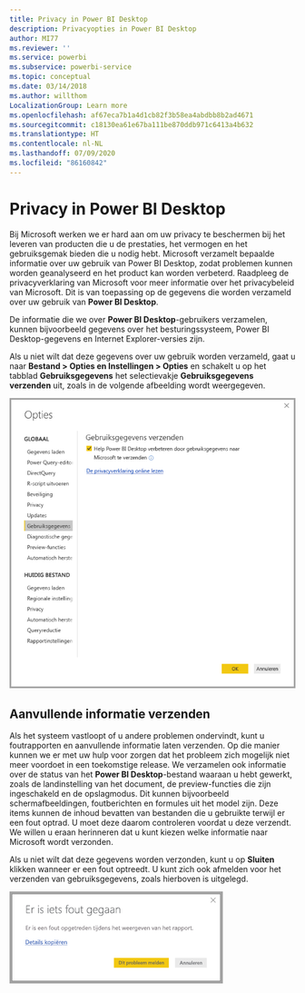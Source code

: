 ```yaml
---
title: Privacy in Power BI Desktop
description: Privacyopties in Power BI Desktop
author: MI77
ms.reviewer: ''
ms.service: powerbi
ms.subservice: powerbi-service
ms.topic: conceptual
ms.date: 03/14/2018
ms.author: willthom
LocalizationGroup: Learn more
ms.openlocfilehash: af67eca7b1a4d1cb82f3b58ea4abdbb8b2ad4671
ms.sourcegitcommit: c18130ea61e67ba111be870ddb971c6413a4b632
ms.translationtype: HT
ms.contentlocale: nl-NL
ms.lasthandoff: 07/09/2020
ms.locfileid: "86160842"
---
```

# <a name="power-bi-desktop-privacy"></a>Privacy in Power BI Desktop

Bij Microsoft werken we er hard aan om uw privacy te beschermen bij het leveren van producten die u de prestaties, het vermogen en het gebruiksgemak bieden die u nodig hebt. Microsoft verzamelt bepaalde informatie over uw gebruik van Power BI Desktop, zodat problemen kunnen worden geanalyseerd en het product kan worden verbeterd. Raadpleeg de privacyverklaring van Microsoft voor meer informatie over het privacybeleid van Microsoft. Dit is van toepassing op de gegevens die worden verzameld over uw gebruik van **Power BI Desktop**.
 
De informatie die we over **Power BI Desktop**-gebruikers verzamelen, kunnen bijvoorbeeld gegevens over het besturingssysteem, Power BI Desktop-gegevens en Internet Explorer-versies zijn. 
 
Als u niet wilt dat deze gegevens over uw gebruik worden verzameld, gaat u naar **Bestand > Opties en Instellingen > Opties** en schakelt u op het tabblad **Gebruiksgegevens** het selectievakje **Gebruiksgegevens verzenden** uit, zoals in de volgende afbeelding wordt weergegeven.

![Schermopname van instellingen voor de opties van Gebruiksgegevens verzenden.](media/desktop-privacy/privacy_01.png)

## <a name="sending-additional-information"></a>Aanvullende informatie verzenden

Als het systeem vastloopt of u andere problemen ondervindt, kunt u foutrapporten en aanvullende informatie laten verzenden. Op die manier kunnen we er met uw hulp voor zorgen dat het probleem zich mogelijk niet meer voordoet in een toekomstige release. We verzamelen ook informatie over de status van het **Power BI Desktop**-bestand waaraan u hebt gewerkt, zoals de landinstelling van het document, de preview-functies die zijn ingeschakeld en de opslagmodus. Dit kunnen bijvoorbeeld schermafbeeldingen, foutberichten en formules uit het model zijn. Deze items kunnen de inhoud bevatten van bestanden die u gebruikte terwijl er een fout optrad. U moet deze daarom controleren voordat u deze verzendt. We willen u eraan herinneren dat u kunt kiezen welke informatie naar Microsoft wordt verzonden.  
 
Als u niet wilt dat deze gegevens worden verzonden, kunt u op **Sluiten** klikken wanneer er een fout optreedt. U kunt zich ook afmelden voor het verzenden van gebruiksgegevens, zoals hierboven is uitgelegd.

![Schermopname van het dialoogvenster Vastlopen met de optie om het probleem te melden of af te sluiten.](media/desktop-privacy/privacy_02.png)

